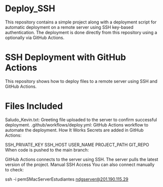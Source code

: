 # Deploy_SSH
This repository contains a simple project along with a deployment script for automatic deployment on a remote server using SSH key-based authentication. The deployment is done directly from this repository using a optionally via GitHub Actions.

# SSH Deployment with GitHub Actions
This repository shows how to deploy files to a remote server using SSH and GitHub Actions.

# Files Included
Saludo_Kevin.txt: Greeting file uploaded to the server to confirm successful deployment.
.github/workflows/deploy.yml: GitHub Actions workflow to automate the deployment.
How It Works
Secrets are added in GitHub Actions:

SSH_PRIVATE_KEY
SSH_HOST
USER_NAME
PROJECT_PATH
GIT_REPO
When code is pushed to the main branch:

GitHub Actions connects to the server using SSH.
The server pulls the latest version of the project.
Manual SSH Access
You can also connect manually to check:

ssh -i pemSMacServerEstudiantes ndgserver@201.190.115.29